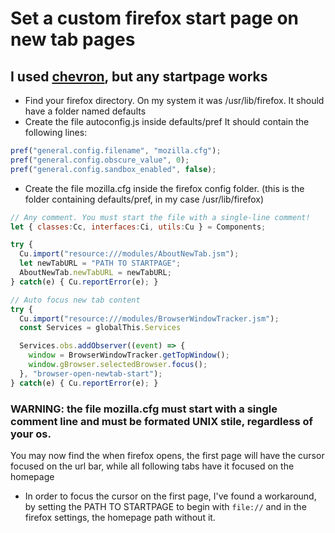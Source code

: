 # Set a custom firefox start page on new tab pages 
## I used [chevron](https://github.com/kholmogorov27/chevron), but any startpage works

* Find your firefox directory. On my system it was /usr/lib/firefox.
  It should have a folder named defaults
* Create the file autoconfig.js inside defaults/pref
  It should contain the following lines:

```js
pref("general.config.filename", "mozilla.cfg");
pref("general.config.obscure_value", 0);
pref("general.config.sandbox_enabled", false);
```

* Create the file mozilla.cfg inside the firefox config folder. (this is the folder containing defaults/pref, in my case /usr/lib/firefox)

```js
// Any comment. You must start the file with a single-line comment!
let { classes:Cc, interfaces:Ci, utils:Cu } = Components;

try {
  Cu.import("resource:///modules/AboutNewTab.jsm");
  let newTabURL = "PATH TO STARTPAGE";
  AboutNewTab.newTabURL = newTabURL;
} catch(e) { Cu.reportError(e); }

// Auto focus new tab content
try {
  Cu.import("resource:///modules/BrowserWindowTracker.jsm");
  const Services = globalThis.Services

  Services.obs.addObserver((event) => {
    window = BrowserWindowTracker.getTopWindow();
    window.gBrowser.selectedBrowser.focus();
  }, "browser-open-newtab-start");
} catch(e) { Cu.reportError(e); }
```
### WARNING: the file mozilla.cfg must start with a single comment line and must be formated UNIX stile, regardless of your os.

You may now find the when firefox opens, the first page will have the cursor focused on the url bar, while all following tabs have it focused on the homepage
* In order to focus the cursor on the first page, I've found a workaround, by setting the PATH TO STARTPAGE to begin with `file://` and in the firefox settings, the homepage path without it.
